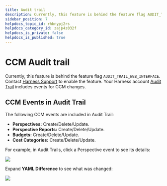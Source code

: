 ```yaml
---
title: Audit trail
description: Currently, this feature is behind the feature flag AUDIT_TRAIL_WEB_INTERFACE. Contact Harness Support to enable the feature. Your Harness account Audit Trail includes events for CCM changes. CCM Even…
sidebar_position: 7
helpdocs_topic_id: rhbnypj2rs
helpdocs_category_id: zajp4z032f
helpdocs_is_private: false
helpdocs_is_published: true
---
```


# CCM Audit trail
Currently, this feature is behind the feature flag `AUDIT_TRAIL_WEB_INTERFACE`. Contact [Harness Support](mailto:support@harness.io) to enable the feature. Your Harness account [Audit Trail](/docs/platform/hovernance/audit-trail/audit-trail.md) includes events for CCM changes.

## CCM Events in Audit Trail

The following CCM events are included in Audit Trail:

* **Perspectives:** Create/Delete/Update.
* **Perspective Reports:** Create/Delete/Update.
* **Budgets:** Create/Delete/Update.
* **Cost Categories:** Create/Delete/Update.

For example, in Audit Trails, click a Perspective event to see its details:

![](./static/ccm-auditing-00.png)

Expand **YAML Difference** to see what was changed: 

![](./static/ccm-auditing-01.png)
